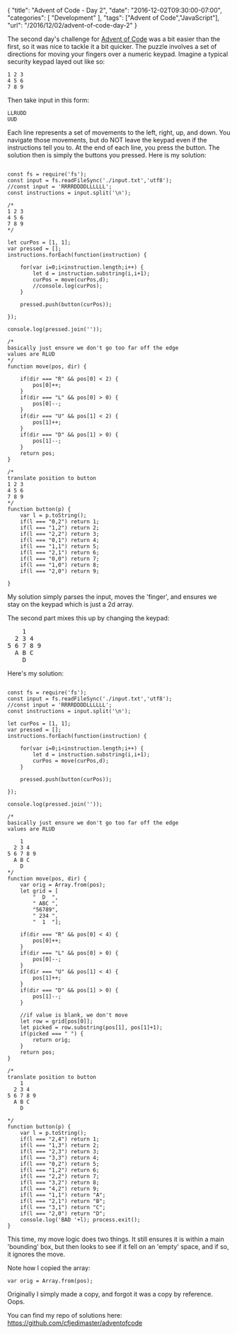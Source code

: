 
{
	"title": "Advent of Code - Day 2",
	"date": "2016-12-02T09:30:00-07:00",
	"categories": [
		"Development"
	],
	"tags": ["Advent of Code","JavaScript"],
	"url": "/2016/12/02/advent-of-code-day-2"
}

The second day's challenge for [Advent of Code](http://adventofcode.com/) was a bit easier than the first, so it was nice to tackle it a bit quicker. The puzzle involves a set of directions for moving your fingers over a numeric keypad. Imagine a typical security keypad layed out like so:

	1 2 3
	4 5 6
	7 8 9

Then take input in this form:

	LLRUDD
	UUD

Each line represents a set of movements to the left, right, up, and down. You navigate those movements, but do NOT leave the keypad even if the instructions tell you to. At the end of each line, you press the button. The solution then is simply the buttons you pressed. Here is my solution:


<pre><code class="language-javascript">
const fs = require(&#x27;fs&#x27;);
const input = fs.readFileSync(&#x27;.&#x2F;input.txt&#x27;,&#x27;utf8&#x27;);
&#x2F;&#x2F;const input = &#x27;RRRRDDDDLLLLLL&#x27;;
const instructions = input.split(&#x27;\n&#x27;);

&#x2F;*
1 2 3
4 5 6
7 8 9
*&#x2F;

let curPos = [1, 1];
var pressed = [];
instructions.forEach(function(instruction) {

    for(var i=0;i&lt;instruction.length;i++) {
        let d = instruction.substring(i,i+1);
        curPos = move(curPos,d);
        &#x2F;&#x2F;console.log(curPos);
    }
    
    pressed.push(button(curPos));

});

console.log(pressed.join(&#x27;&#x27;));

&#x2F;*
basically just ensure we don&#x27;t go too far off the edge
values are RLUD
*&#x2F;
function move(pos, dir) {

    if(dir === &quot;R&quot; &amp;&amp; pos[0] &lt; 2) {
        pos[0]++;
    }
    if(dir === &quot;L&quot; &amp;&amp; pos[0] &gt; 0) {
        pos[0]--;
    }
    if(dir === &quot;U&quot; &amp;&amp; pos[1] &lt; 2) {
        pos[1]++;
    }
    if(dir === &quot;D&quot; &amp;&amp; pos[1] &gt; 0) {
        pos[1]--;
    }
    return pos;
}

&#x2F;*
translate position to button
1 2 3
4 5 6
7 8 9
*&#x2F;
function button(p) {
    var l = p.toString();
    if(l === &quot;0,2&quot;) return 1;
    if(l === &quot;1,2&quot;) return 2;
    if(l === &quot;2,2&quot;) return 3;
    if(l === &quot;0,1&quot;) return 4;
    if(l === &quot;1,1&quot;) return 5;
    if(l === &quot;2,1&quot;) return 6;
    if(l === &quot;0,0&quot;) return 7;
    if(l === &quot;1,0&quot;) return 8;
    if(l === &quot;2,0&quot;) return 9;

}
</code></pre>

My solution simply parses the input, moves the 'finger', and ensures we stay on the keypad which is just a 2d array.

The second part mixes this up by changing the keypad:

<pre>
    1
  2 3 4
5 6 7 8 9
  A B C
    D
</pre>

Here's my solution:

<pre><code class="language-javascript">
const fs = require(&#x27;fs&#x27;);
const input = fs.readFileSync(&#x27;.&#x2F;input.txt&#x27;,&#x27;utf8&#x27;);
&#x2F;&#x2F;const input = &#x27;RRRRDDDDLLLLLL&#x27;;
const instructions = input.split(&#x27;\n&#x27;);

let curPos = [1, 1];
var pressed = [];
instructions.forEach(function(instruction) {

    for(var i=0;i&lt;instruction.length;i++) {
        let d = instruction.substring(i,i+1);
        curPos = move(curPos,d);
    }

    pressed.push(button(curPos));

});

console.log(pressed.join(&#x27;&#x27;));

&#x2F;*
basically just ensure we don&#x27;t go too far off the edge
values are RLUD

    1
  2 3 4
5 6 7 8 9
  A B C
    D
*&#x2F;
function move(pos, dir) {
    var orig = Array.from(pos);
    let grid = [
        &quot;  D  &quot;,
        &quot; ABC &quot;,
        &quot;56789&quot;,
        &quot; 234 &quot;,
        &quot;  1  &quot;];

    if(dir === &quot;R&quot; &amp;&amp; pos[0] &lt; 4) {
        pos[0]++;
    }
    if(dir === &quot;L&quot; &amp;&amp; pos[0] &gt; 0) {
        pos[0]--;
    }
    if(dir === &quot;U&quot; &amp;&amp; pos[1] &lt; 4) {
        pos[1]++;
    }
    if(dir === &quot;D&quot; &amp;&amp; pos[1] &gt; 0) {
        pos[1]--;
    }

    &#x2F;&#x2F;if value is blank, we don&#x27;t move
    let row = grid[pos[0]];
    let picked = row.substring(pos[1], pos[1]+1);
    if(picked === &quot; &quot;) {
        return orig;
    } 
    return pos;
}

&#x2F;*
translate position to button
    1
  2 3 4
5 6 7 8 9
  A B C
    D

*&#x2F;
function button(p) {
    var l = p.toString();
    if(l === &quot;2,4&quot;) return 1;
    if(l === &quot;1,3&quot;) return 2;
    if(l === &quot;2,3&quot;) return 3;
    if(l === &quot;3,3&quot;) return 4;
    if(l === &quot;0,2&quot;) return 5;
    if(l === &quot;1,2&quot;) return 6;
    if(l === &quot;2,2&quot;) return 7;
    if(l === &quot;3,2&quot;) return 8;
    if(l === &quot;4,2&quot;) return 9;
    if(l === &quot;1,1&quot;) return &quot;A&quot;;
    if(l === &quot;2,1&quot;) return &quot;B&quot;;
    if(l === &quot;3,1&quot;) return &quot;C&quot;;
    if(l === &quot;2,0&quot;) return &quot;D&quot;;
    console.log(&#x27;BAD &#x27;+l); process.exit();
}
</code></pre>

This time, my move logic does two things. It still ensures it is within a main 'bounding' box, but then looks to see if it fell on an 'empty' space, and if so, it ignores the move. 

Note how I copied the array: 

    var orig = Array.from(pos);

Originally I simply made a copy, and forgot it was a copy by reference. Oops.

You can find my repo of solutions here: https://github.com/cfjedimaster/adventofcode
